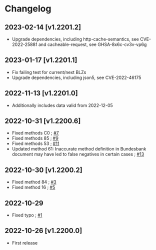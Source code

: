 # Changelog

## 2023-02-14 [v1.2201.2]

* Upgrade dependencies, including http-cache-semantics, see CVE-2022-25881 and cacheable-request, see GHSA-8x6c-cv3v-vp6g

## 2023-01-17 [v1.2201.1]

* Fix failing test for current/next BLZs
* Upgrade dependencies, including json5, see CVE-2022-46175

## 2022-11-13 [v1.2201.0]

* Additionally includes data valid from 2022-12-05

## 2022-10-31 [v1.2200.6]

* Fixed methods C0 ; [#7](https://github.com/baumerdev/ibantools-germany/pull/7)
* Fixed methods 85 ; [#9](https://github.com/baumerdev/ibantools-germany/pull/9)
* Fixed methods 53 ; [#11](https://github.com/baumerdev/ibantools-germany/pull/11)
* Updated method 61: Inaccurate method definition in Bundesbank document may have led to false negatives in certain cases ; [#13](https://github.com/baumerdev/ibantools-germany/pull/13)

## 2022-10-30 [v1.2200.2]

* Fixed method 84 ; [#3](https://github.com/baumerdev/ibantools-germany/pull/3)
* Fixed method 16 ; [#5](https://github.com/baumerdev/ibantools-germany/pull/5)

## 2022-10-29

* Fixed typo ; [#1](https://github.com/baumerdev/ibantools-germany/pull/1)

## 2022-10-26 [v1.2200.0]

* First release
